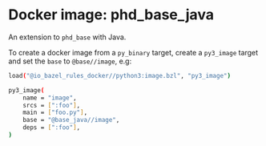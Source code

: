 # Docker image: phd_base_java

An extension to `phd_base` with Java.

To create a docker image from a `py_binary` target, create a `py3_image` target
and set the `base` to `@base//image`, e.g:

```sh
load("@io_bazel_rules_docker//python3:image.bzl", "py3_image")

py3_image(
    name = "image",
    srcs = [":foo"],
    main = ["foo.py"],
    base = "@base_java//image",
    deps = [":foo"],
)
```
